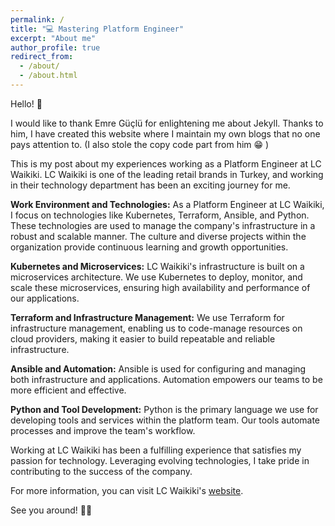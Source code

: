 ```yaml
---
permalink: /
title: "💻 Mastering Platform Engineer"
excerpt: "About me"
author_profile: true
redirect_from: 
  - /about/
  - /about.html
---
```


Hello! 👋

I would like to thank Emre Güçlü for enlightening me about Jekyll. Thanks to him, I have created this website where I maintain my own blogs that no one pays attention to. (I also stole the copy code part from him 😁 )

This is my post about my experiences working as a Platform Engineer at LC Waikiki. LC Waikiki is one of the leading retail brands in Turkey, and working in their technology department has been an exciting journey for me.

**Work Environment and Technologies:**
As a Platform Engineer at LC Waikiki, I focus on technologies like Kubernetes, Terraform, Ansible, and Python. These technologies are used to manage the company's infrastructure in a robust and scalable manner. The culture and diverse projects within the organization provide continuous learning and growth opportunities.

**Kubernetes and Microservices:**
LC Waikiki's infrastructure is built on a microservices architecture. We use Kubernetes to deploy, monitor, and scale these microservices, ensuring high availability and performance of our applications.

**Terraform and Infrastructure Management:**
We use Terraform for infrastructure management, enabling us to code-manage resources on cloud providers, making it easier to build repeatable and reliable infrastructure.

**Ansible and Automation:**
Ansible is used for configuring and managing both infrastructure and applications. Automation empowers our teams to be more efficient and effective.

**Python and Tool Development:**
Python is the primary language we use for developing tools and services within the platform team. Our tools automate processes and improve the team's workflow.

Working at LC Waikiki has been a fulfilling experience that satisfies my passion for technology. Leveraging evolving technologies, I take pride in contributing to the success of the company.

For more information, you can visit LC Waikiki's [website](https://www.lcwaikiki.com/tr-TR/TR).

See you around! 👋👋

